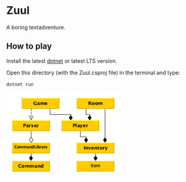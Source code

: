 # Zuul

A boring textadventure.

## How to play

Install the latest [dotnet](https://dotnet.microsoft.com/en-us/download) or latest LTS version.

Open this directory (with the Zuul.csproj file) in the terminal and type:

```
dotnet run
```
![zuul](zuul.png)